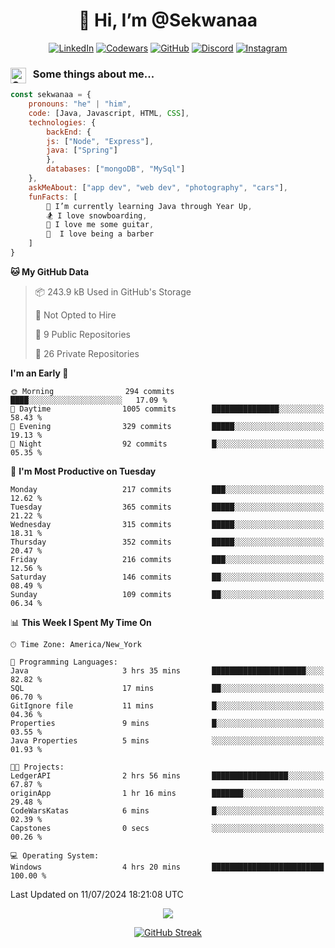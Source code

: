 <h1 align="center" style="font-size = 20px;">👋 Hi, I’m @Sekwanaa</h1>

<div align="center">
	
<a href="https://www.linkedin.com/in/chrisskchia/" target="blank">![LinkedIn](https://img.shields.io/badge/linkedin-%230077B5.svg?style=for-the-badge&logo=linkedin&logoColor=white)</a>
<a href="https://www.codewars.com/users/sekwanaa" target="blank">![Codewars](https://img.shields.io/badge/Codewars-B1361E?style=for-the-badge&logo=codewars&logoColor=grey)</a>
<a href="https://github.com/sekwanaa" target="blank">![GitHub](https://img.shields.io/badge/github-%23121011.svg?style=for-the-badge&logo=github&logoColor=white)</a>
<a href="https://discordapp.com/users/181891769414189056" target="blank">![Discord](https://img.shields.io/badge/Discord-%235865F2.svg?style=for-the-badge&logo=discord&logoColor=white)</a>
<a href="https://www.instagram.com/sekwanaa/" target="blank">![Instagram](https://img.shields.io/badge/Instagram-%23E4405F.svg?style=for-the-badge&logo=Instagram&logoColor=white)</a>

</div>

### <img align="left" alt="Coding" height="25" src="https://media.tenor.com/2aSuT7p_a_UAAAAi/peachcat-cat.gif"> &nbsp; Some things about me...

``` javascript
const sekwanaa = {
	pronouns: "he" | "him",
	code: [Java, Javascript, HTML, CSS],
	technologies: {
		backEnd: {
		js: ["Node", "Express"],
		java: ["Spring"]
		},
		databases: ["mongoDB", "MySql"]
	},
 	askMeAbout: ["app dev", "web dev", "photography", "cars"],
 	funFacts: [
		🌱 I’m currently learning Java through Year Up,
		🏂 I love snowboarding,
		🎸 I love me some guitar,
		💈  I love being a barber
	]
}
```
<!--Github Stats-->

<!--START_SECTION:waka-->
**🐱 My GitHub Data** 

> 📦 243.9 kB Used in GitHub's Storage 
 > 
> 🚫 Not Opted to Hire
 > 
> 📜 9 Public Repositories 
 > 
> 🔑 26 Private Repositories 
 > 
**I'm an Early 🐤** 

```text
🌞 Morning                294 commits         ████░░░░░░░░░░░░░░░░░░░░░   17.09 % 
🌆 Daytime                1005 commits        ███████████████░░░░░░░░░░   58.43 % 
🌃 Evening                329 commits         █████░░░░░░░░░░░░░░░░░░░░   19.13 % 
🌙 Night                  92 commits          █░░░░░░░░░░░░░░░░░░░░░░░░   05.35 % 
```
📅 **I'm Most Productive on Tuesday** 

```text
Monday                   217 commits         ███░░░░░░░░░░░░░░░░░░░░░░   12.62 % 
Tuesday                  365 commits         █████░░░░░░░░░░░░░░░░░░░░   21.22 % 
Wednesday                315 commits         █████░░░░░░░░░░░░░░░░░░░░   18.31 % 
Thursday                 352 commits         █████░░░░░░░░░░░░░░░░░░░░   20.47 % 
Friday                   216 commits         ███░░░░░░░░░░░░░░░░░░░░░░   12.56 % 
Saturday                 146 commits         ██░░░░░░░░░░░░░░░░░░░░░░░   08.49 % 
Sunday                   109 commits         ██░░░░░░░░░░░░░░░░░░░░░░░   06.34 % 
```


📊 **This Week I Spent My Time On** 

```text
🕑︎ Time Zone: America/New_York

💬 Programming Languages: 
Java                     3 hrs 35 mins       █████████████████████░░░░   82.82 % 
SQL                      17 mins             ██░░░░░░░░░░░░░░░░░░░░░░░   06.70 % 
GitIgnore file           11 mins             █░░░░░░░░░░░░░░░░░░░░░░░░   04.36 % 
Properties               9 mins              █░░░░░░░░░░░░░░░░░░░░░░░░   03.55 % 
Java Properties          5 mins              ░░░░░░░░░░░░░░░░░░░░░░░░░   01.93 % 

🐱‍💻 Projects: 
LedgerAPI                2 hrs 56 mins       █████████████████░░░░░░░░   67.87 % 
originApp                1 hr 16 mins        ███████░░░░░░░░░░░░░░░░░░   29.48 % 
CodeWarsKatas            6 mins              █░░░░░░░░░░░░░░░░░░░░░░░░   02.39 % 
Capstones                0 secs              ░░░░░░░░░░░░░░░░░░░░░░░░░   00.26 % 

💻 Operating System: 
Windows                  4 hrs 20 mins       █████████████████████████   100.00 % 
```


 Last Updated on 11/07/2024 18:21:08 UTC
<!--END_SECTION:waka-->


<div align="center">
	
![](https://komarev.com/ghpvc/?username=sekwanaa&label=GITHUB-VISITORS&style=for-the-badge&abbreviated=true)

<div>

[![GitHub Streak](https://github-readme-streak-stats.herokuapp.com/?user=sekwanaa)](https://git.io/streak-stats)
 
</div>
 
</div>


<!---
# CERTIFICATES
### Google IT Automation with Python Specialization

>***Coursera --- Issued September 2022***
Online certificate issued by Coursera building skills using Git, Github, and Python

### Google IT Support Certificate
>***Coursera --- Issued November 2021***
Online certificate issued by Coursera building foundational skills including
troubleshooting and customer service, networking, operating systems, system
administration, and security.
--->

<!---
Jiggly-sensation/Jiggly-sensation is a ✨ special ✨ repository because its `README.md` (this file) appears on your GitHub profile.
You can click the Preview link to take a look at your changes.
--->


